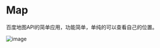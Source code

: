 # Map
百度地图API的简单应用，功能简单，单纯的可以查看自己的位置。

 ![image](https://github.com/cheng-hui/Map/blob/master/Screenshot_2020-03-21-11-45-19-816_com.example.ma.jpg,https://github.com/cheng-hui/Map/blob/master/Screenshot_2020-03-21-11-45-25-356_com.example.ma.jpg)
 
